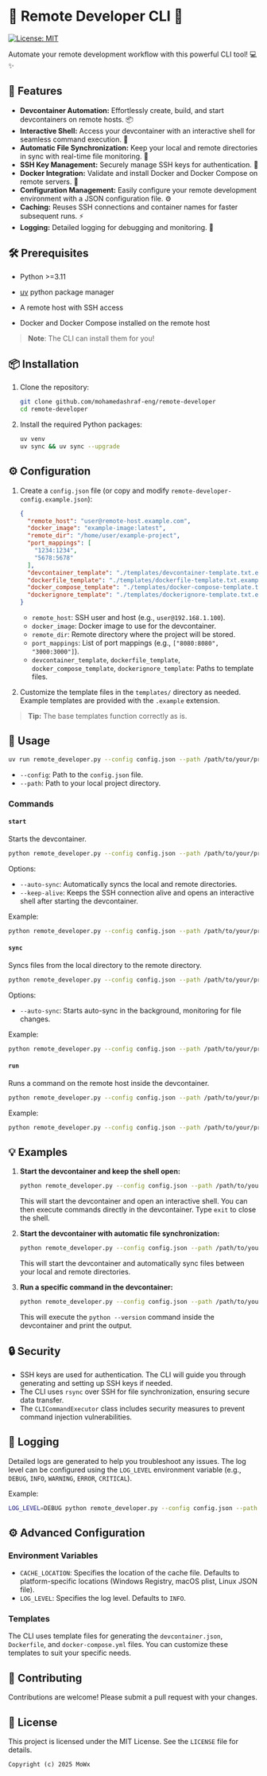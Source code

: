 # 🚀 Remote Developer CLI 🚀

[![License: MIT](https://img.shields.io/badge/License-MIT-yellow.svg)](https://opensource.org/licenses/MIT)

Automate your remote development workflow with this powerful CLI tool! 💻✨

## 🌟 Features

- **Devcontainer Automation:** Effortlessly create, build, and start devcontainers on remote hosts. 📦
- **Interactive Shell:** Access your devcontainer with an interactive shell for seamless command execution. 🐚
- **Automatic File Synchronization:** Keep your local and remote directories in sync with real-time file monitoring. 🔄
- **SSH Key Management:** Securely manage SSH keys for authentication. 🔑
- **Docker Integration:** Validate and install Docker and Docker Compose on remote servers. 🐳
- **Configuration Management:** Easily configure your remote development environment with a JSON configuration file. ⚙️
- **Caching:** Reuses SSH connections and container names for faster subsequent runs. ⚡
- **Logging:** Detailed logging for debugging and monitoring. 📝

## 🛠️ Prerequisites

- Python >=3.11
- [uv](https://docs.astral.sh/uv/getting-started/installation/) python package manager

- A remote host with SSH access
- Docker and Docker Compose installed on the remote host

> **Note**: The CLI can install them for you!

## 📦 Installation

1.  Clone the repository:

    ```bash
    git clone github.com/mohamedashraf-eng/remote-developer
    cd remote-developer
    ```

2.  Install the required Python packages:

    ```bash
    uv venv
    uv sync && uv sync --upgrade
    ```

## ⚙️ Configuration

1.  Create a `config.json` file (or copy and modify `remote-developer-config.example.json`):

    ```json
    {
      "remote_host": "user@remote-host.example.com",
      "docker_image": "example-image:latest",
      "remote_dir": "/home/user/example-project",
      "port_mappings": [
        "1234:1234",
        "5678:5678"
      ],
      "devcontainer_template": "./templates/devcontainer-template.txt.example",
      "dockerfile_template": "./templates/dockerfile-template.txt.example",
      "docker_compose_template": "./templates/docker-compose-template.txt.example",
      "dockerignore_template": "./templates/dockerignore-template.txt.example"
    }
    ```

    - `remote_host`: SSH user and host (e.g., `user@192.168.1.100`).
    - `docker_image`: Docker image to use for the devcontainer.
    - `remote_dir`: Remote directory where the project will be stored.
    - `port_mappings`: List of port mappings (e.g., `["8080:8080", "3000:3000"]`).
    - `devcontainer_template`, `dockerfile_template`, `docker_compose_template`, `dockerignore_template`: Paths to template files.

2.  Customize the template files in the `templates/` directory as needed.  Example templates are provided with the `.example` extension.

> **Tip:** The base templates function correctly as is.

## 🚀 Usage

```bash
uv run remote_developer.py --config config.json --path /path/to/your/project <command>
```

- `--config`: Path to the `config.json` file.
- `--path`: Path to your local project directory.

### Commands

#### `start`

Starts the devcontainer.

```bash
python remote_developer.py --config config.json --path /path/to/your/project start
```

Options:

- `--auto-sync`: Automatically syncs the local and remote directories.
- `--keep-alive`: Keeps the SSH connection alive and opens an interactive shell after starting the devcontainer.

Example:

```bash
python remote_developer.py --config config.json --path /path/to/your/project start --auto-sync --keep-alive
```

#### `sync`

Syncs files from the local directory to the remote directory.

```bash
python remote_developer.py --config config.json --path /path/to/your/project sync
```

Options:

- `--auto-sync`: Starts auto-sync in the background, monitoring for file changes.

Example:

```bash
python remote_developer.py --config config.json --path /path/to/your/project sync --auto-sync
```

#### `run`

Runs a command on the remote host inside the devcontainer.

```bash
python remote_developer.py --config config.json --path /path/to/your/project run <command>
```

Example:

```bash
python remote_developer.py --config config.json --path /path/to/your/project run ls -l /home/user/example-project/workspace
```

## 💡 Examples

1.  **Start the devcontainer and keep the shell open:**

    ```bash
    python remote_developer.py --config config.json --path /path/to/your/project start --keep-alive
    ```

    This will start the devcontainer and open an interactive shell. You can then execute commands directly in the devcontainer. Type `exit` to close the shell.

2.  **Start the devcontainer with automatic file synchronization:**

    ```bash
    python remote_developer.py --config config.json --path /path/to/your/project start --auto-sync
    ```

    This will start the devcontainer and automatically sync files between your local and remote directories.

3.  **Run a specific command in the devcontainer:**

    ```bash
    python remote_developer.py --config config.json --path /path/to/your/project run python --version
    ```

    This will execute the `python --version` command inside the devcontainer and print the output.

## 🔒 Security

- SSH keys are used for authentication. The CLI will guide you through generating and setting up SSH keys if needed.
- The CLI uses `rsync` over SSH for file synchronization, ensuring secure data transfer.
- The `CLICommandExecutor` class includes security measures to prevent command injection vulnerabilities.

## 📝 Logging

Detailed logs are generated to help you troubleshoot any issues. The log level can be configured using the `LOG_LEVEL` environment variable (e.g., `DEBUG`, `INFO`, `WARNING`, `ERROR`, `CRITICAL`).

Example:

```bash
LOG_LEVEL=DEBUG python remote_developer.py --config config.json --path /path/to/your/project start
```

## ⚙️ Advanced Configuration

### Environment Variables

- `CACHE_LOCATION`: Specifies the location of the cache file. Defaults to platform-specific locations (Windows Registry, macOS plist, Linux JSON file).
- `LOG_LEVEL`: Specifies the log level. Defaults to `INFO`.

### Templates

The CLI uses template files for generating the `devcontainer.json`, `Dockerfile`, and `docker-compose.yml` files. You can customize these templates to suit your specific needs.

## 🤝 Contributing

Contributions are welcome! Please submit a pull request with your changes.

## 📜 License

This project is licensed under the MIT License. See the `LICENSE` file for details.

`Copyright (c) 2025 MoWx`
